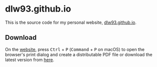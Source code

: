 # dlw93.github.io

This is the source code for my personal website, [dlw93.github.io](https://dlw93.github.io/).

## Download

On the [website](https://dlw93.github.io/), press <kbd>Ctrl</kbd> + <kbd>P</kbd> (<kbd>Command</kbd> + <kbd>P</kbd> on macOS) to open the browser's print dialog and create a distributable PDF file or download the latest version from [here](https://github.com/dlw93/dlw93.github.io/releases/download/latest/CV_en.pdf).
